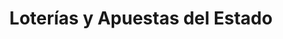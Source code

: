 ---
title: "Loterías y Apuestas del Estado"
url: /motril/loterias-y-apuestas-del-estado-2/
shop: lotería
---